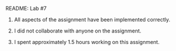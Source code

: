 README: Lab #7

1. All aspects of the assignment have been implemented correctly.

2. I did not collaborate with anyone on the assignment.

3. I spent approximately 1.5 hours working on this assignment. 
